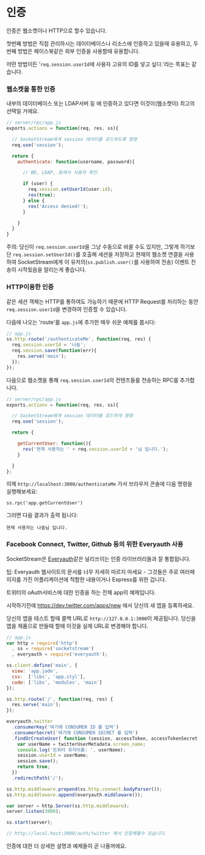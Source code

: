 <!---# Authentication-->
# 인증

<!--Users can be authenticated in two ways: over the websocket or over HTTP.-->
인증은 웹소켓이나 HTTP으로 할수 있습니다.

<!--The first option is useful if you're authenticating against a backend database or other resource you control, the second if you're using a third-party service such as Facebook Connect.-->
첫번째 방법은 직접 관리하시는 데이터베이스나 리소스에 인증하고 있을때  유용하고, 두번째 방법은 페이스북같은 외부 인증을 사용할때 유용합니다.

<!--Either way, the goal is the same: to update `req.session.userId` with the user's unique ID.-->
어떤 방법이든 '`req.session.userId`에 사용자 고유의 ID를 넣고 싶다.'라는 목표는 같습니다.

<!---### Authenticating over websockets-->
### 웹소켓을 통한 인증

<!--This is the best choice if you're authenticating against an internal database or LDAP server, etc.-->
내부의 데이터베이스 또는 LDAP서버 등 에 인증하고 있다면 이것이(웹소켓이) 최고의 선택일 거에요.

```javascript
// server/rpc/app.js
exports.actions = function(req, res, ss){

  // SocketStream에게 session 데이터를 로드하도록 명령
  req.use('session');

  return {
    authenticate: function(username, password){

      // BD, LDAP, 등에서 사용자 확인

      if (user) {
        req.session.setUserId(user.id);
        res(true);
      } else {
        res('Access denied!');
      }

    }
  }
}

```
<!--
  // tell SocketStream to load session data
      // lookup user in DB, LDAP, etc
-->
<!--Note: You could just set`req.session.userId` manually, but calling the `req.session.setUserId()` function saves the session and notifies SocketStream to immediately start sending events for this user (sent using `ss.publish.user()`) over the current websocket connection.-->
주의: 당신이 `req.session.userId`을 그냥 수동으로 바꿀 수도 있지만, 그렇게 하기보단 `req.session.setUserId()`를 호출해 세션을 저장하고 현재의 웹소켓 연결을 사용하여 SocketStream에게 이 유저의(`ss.publish.user()`를 사용하여 전송) 이벤트 전송이 시작됬음을 알리는게 좋습니다.

<!---### Authenticating using HTTP-->
### HTTP이용한 인증

<!--Since the same session object is also available over HTTP you may easily authenticate a user by updating `req.session.userId` whilst processing a HTTP request.-->
같은 세션 객체는 HTTP를 통하여도 가능하기 때문에 HTTP Request를 처리하는 동안 `req.session.userId`을 변경하여 인증할 수 있습니다.

<!--Let's look at a very simple example by adding the following 'route' to `app.js`:-->
다음에 나오는 'route'를 `app.js`에 추가한 매우 쉬운 예제를 봅시다:

```javascript
// app.js
ss.http.route('/authenticateMe', function(req, res) {
  req.session.userId = '나솔';
  req.session.save(function(err){
    res.serve('main');
  });
});
```

<!--Next, add an RPC action which sends the contents of `req.session.userId` over the websocket:-->
다음으로 웹소켓을 통해 `req.session.userId`의 컨텐츠들를 전송하는 RPC를 추가합니다.

```javascript
// server/rpc/app.js
exports.actions = function(req, res, ss){

  // SocketStream에게 session 데이터를 로드하게 명령
  req.use('session');

  return {

    getCurrentUser: function(){
      res('현재 사용자는 ' + req.session.userId + '님 입니다.');
    }

  }
};
```
<!---// tell SocketStream to load session data-->

<!--Now visit `http://localhost:3000/authenticateMe` then enter the following command in the browser's console:-->
이제 `http://localhost:3000/authenticateMe` 가서 브라우저 콘솔에 다음 명령을 실행해보세요:

    ss.rpc('app.getCurrentUser')

<!--And you'll see the following output:-->
그러면 다음 결과가 출력 됩니다:

    현재 사용자는 나솔님 입니다.

<!---### Using Everyauth for Facebook Connect, Twitter, Github etc-->
### Facebook Connect, Twitter, Github 등의 위한 Everyauth 사용

<!--SocketStream integrates well with popular authentication libraries such as [Everyauth](https://github.com/bnoguchi/everyauth).-->
SocketStream은 [Everyauth](https://github.com/bnoguchi/everyauth)같은 널리쓰이는 인증 라이브러리들과 잘 통합됩니다.

<!--Tip: Don't be tempted to follow the docs on the Everyauth website too closely - they are mainly geared at multi-page apps and/or specific to Express.-->
팁: Everyauth 웹사이트의 문서를 너무 자세히 따르지 마세요 - 그것들은 주로 여러페이지를 가진 어플리케이션에 적합한 내용이거나 Express를 위한 겁니다.

<!--Here's an example of a full app which authenticates against Twitter's OAuth service.-->
트위터의 oAuth서비스에 대한 인증을 하는 전체 app의 예제입니다.

<!--To get started, register your new app at https://dev.twitter.com/apps/new-->
시작하기전에 https://dev.twitter.com/apps/new 에서 당신의 새 앱을 등록하세요.

<!--When testing your app supply `http://127.0.0.1:3000` as the Callback URL. Change this to the real URL when your app goes into production.-->
당신의 앱을 테스트 할때 콜백 URL로 `http://127.0.0.1:3000`이 제공됩니다. 당신을 앱을 제품으로 만들때 할때 이것을 실제 URL로 변경해야 합니다.

```javascript
// app.js
var http = require('http')
  , ss = require('socketstream')
  , everyauth = require('everyauth');

ss.client.define('main', {
  view: 'app.jade',
  css:  ['libs', 'app.styl'],
  code: ['libs', 'modules', 'main']
});

ss.http.route('/', function(req, res) {
  res.serve('main');
});

everyauth.twitter
  .consumerKey('여기에 CONSUMER ID 를 입력')
  .consumerSecret('여기에 CONSUMER SECRET 를 입력')
  .findOrCreateUser( function (session, accessToken, accessTokenSecret, twitterUserMetadata) {
    var userName = twitterUserMetadata.screen_name;
    console.log('트위터 유저이름: ', userName);
    session.userId = userName;
    session.save();
    return true;
  })
  .redirectPath('/');

ss.http.middleware.prepend(ss.http.connect.bodyParser());
ss.http.middleware.append(everyauth.middleware());

var server = http.Server(ss.http.middleware);
server.listen(3000);

ss.start(server);

// http://local.host:3000/auth/twitter 에서 인증해볼수 있습니다.
```
<!--// To authenticate visit http://local.host:3000/auth/twitter-->

<!--Many more details on this and other examples coming soon.-->
인증에 대한 더 상세한 설명과 예제들이 곧 나올꺼에요.
